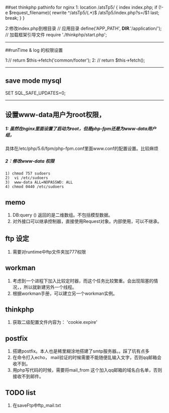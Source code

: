 ##set thinkphp pathinfo for nginx
1:
	location /atsTp5/ {
		index index.php;
		if (!-e $request_filename){
			rewrite ^/atsTp5/(.*)$ /atsTp5/index.php?s=/$1 last;
			break;
		}
	}

2:修改index.php到根目录
// 应用目录
define('APP_PATH', __DIR__.'/application/');
// 加载框架引导文件
require './thinkphp/start.php';

---
##runTime & log 的权限设置

 1://        return $this->fetch('common/footer');
 2: //        return $this->fetch();

---
## save mode mysql
  SET SQL_SAFE_UPDATES=0;

---
##  设置www-data用户为root权限，
##### 1: 虽然在nginx里面设置了启动为root，但是php-fpm还是为www-data用户组，
   具体在/etc/php/5.6/fpm/php-fpm.conf里面www.conf的配置设置。比较麻烦
##### 2：修改www-data 权限   
    1) chmod 757 sudoers
    2)  vi /etc/sudoers
    3)  www-data ALL=NOPASSWD: ALL
    4) chmod 0440 /etc/sudoers

## memo
1. DB:query () 返回的是二维数组。不包括模型数据。
2. 对外接口可以继承控制器，直接使用Request对象。内部使用，可以不继承。

## ftp 设定
1. 需要对runtime中ftp文件夹加777权限

## workman

1. 考虑到一个进程下加入比较定时器，而这个任务比较繁重。会出现阻塞的情况，，所以就新建另外一个线程。
2. 根据workman手册，可以建立另一个workman实例。

## thinkphp 
1. 获取二级配置文件内容为： 'cookie.expire'

## postfix

1. 搭建postfix。本人也是稀里糊涂地搭建了smtp服务器。。踩了坑有点多
2. 在命令打入echo， mail验证的时候需要不能随便乱输入文字，否则qq邮箱会收不到。
3. 用php写代码的时候，需要将mail_from 这个加入qq邮箱的域名白名单，否则接收不到邮件。

## TODO list
1. 在saveFtp中ftp_mail.txt